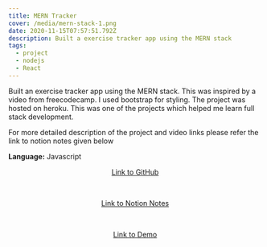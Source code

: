 ```yaml
---
title: MERN Tracker
cover: /media/mern-stack-1.png
date: 2020-11-15T07:57:51.792Z
description: Built a exercise tracker app using the MERN stack
tags:
  - project
  - nodejs
  - React
---
```

Built an exercise tracker app using the MERN stack. This was inspired by a video from freecodecamp. I used bootstrap for styling. The project was hosted on heroku. This was one of the projects which helped me learn full stack development.

For more detailed description of the project and video links please refer the link to notion notes given below

**Language:** Javascript

<center>

<a href="https://github.com/SarthakNarayan/mern-tracker" target="_blank" rel="noopener noreferrer">Link to GitHub</a>

<br />

<a href="https://www.notion.so/sarthaknarayan/MERN-Tracker-421b6193083441f092cc5f8541e1747c" target="_blank" rel="noopener noreferrer">Link to Notion Notes</a>

<br />

<a href="https://mern-tracker-sarthak.herokuapp.com/" target="_blank" rel="noopener noreferrer">Link to Demo</a>

</center>